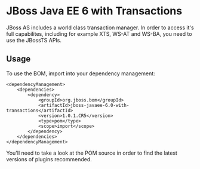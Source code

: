 JBoss Java EE 6 with Transactions
=================================

JBoss AS includes a world class transaction manager. In order to access it's full capabilites, including for example XTS, WS-AT and WS-BA, you need to use the JBossTS APIs.
 
Usage
-----

To use the BOM, import into your dependency management:

    <dependencyManagement>
        <dependencies>
            <dependency>
                <groupId>org.jboss.bom</groupId>
                <artifactId>jboss-javaee-6.0-with-transactions</artifactId>
                <version>1.0.1.CR5</version>
                <type>pom</type>
                <scope>import</scope>
            </dependency>
        </dependencies>
    </dependencyManagement> 

You'll need to take a look at the POM source in order to find the latest versions of plugins recommended.
